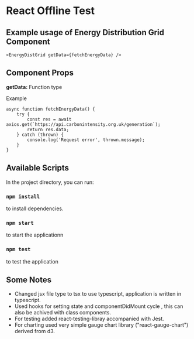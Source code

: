 # React Offline Test

## Example usage of Energy Distribution Grid Component 

```
<EnergyDistGrid getData={fetchEnergyData} />
```

## Component Props 

**getData:** Function type  

Example
```
async function fetchEnergyData() {
    try {
        const res = await axios.get(`https://api.carbonintensity.org.uk/generation`);
        return res.data;
    } catch (thrown) {
        console.log('Request error', thrown.message);
    }
}

```

## Available Scripts

In the project directory, you can run:

### `npm install`

to install dependencies.

### `npm start`

to start the applicationn

### `npm test`

to test the application 


## Some Notes

- Changed jsx file type to tsx to use typescript, application is written in typescript.  
- Used hooks for setting state and componentDidMount cycle , this can also be achived with class components.  
- For testing added react-testing-libray accompanied with Jest.  
- For charting used very simple gauge chart library ("react-gauge-chart") derived from d3.   

